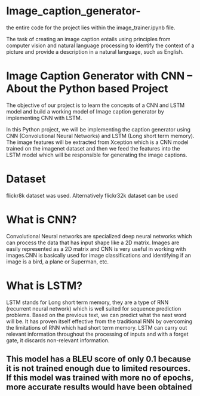 # Image_caption_generator-

the entire code for the project lies within the image_trainer.ipynb file.


The task of creating an image caption entails using principles from computer vision and natural language processing to identify the context of a picture and provide a description in a natural language, such as English.

# Image Caption Generator with CNN – About the Python based Project
The objective of our project is to learn the concepts of a CNN and LSTM model and build a working model of Image caption generator by implementing CNN with LSTM.

In this Python project, we will be implementing the caption generator using CNN (Convolutional Neural Networks) and LSTM (Long short term memory). The image features will be extracted from Xception which is a CNN model trained on the imagenet dataset and then we feed the features into the LSTM model which will be responsible for generating the image captions.

# Dataset 

flickr8k dataset was used. 
Alternatively flickr32k dataset can be used

# What is CNN? 
Convolutional Neural networks are specialized deep neural networks which can process the data that has input shape like a 2D matrix. Images are easily represented as a 2D matrix and CNN is very useful in working with images.CNN is basically used for image classifications and identifying if an image is a bird, a plane or Superman, etc.

# What is LSTM?
LSTM stands for Long short term memory, they are a type of RNN (recurrent neural network) which is well suited for sequence prediction problems. Based on the previous text, we can predict what the next word will be. It has proven itself effective from the traditional RNN by overcoming the limitations of RNN which had short term memory. LSTM can carry out relevant information throughout the processing of inputs and with a forget gate, it discards non-relevant information.

## This model has a BLEU score of only 0.1 because it is not trained enough due to limited resources. If this model was trained with more no of epochs, more accurate results would have been obtained
